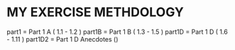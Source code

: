 # MY EXERCISE METHDOLOGY
part1 = Part 1 A ( 1.1 - 1.2 )
part1B = Part 1 B ( 1.3 - 1.5 )
part1D = Part 1 D ( 1.6 - 1.11 )
part1D2 = Part 1 D Anecdotes ()
